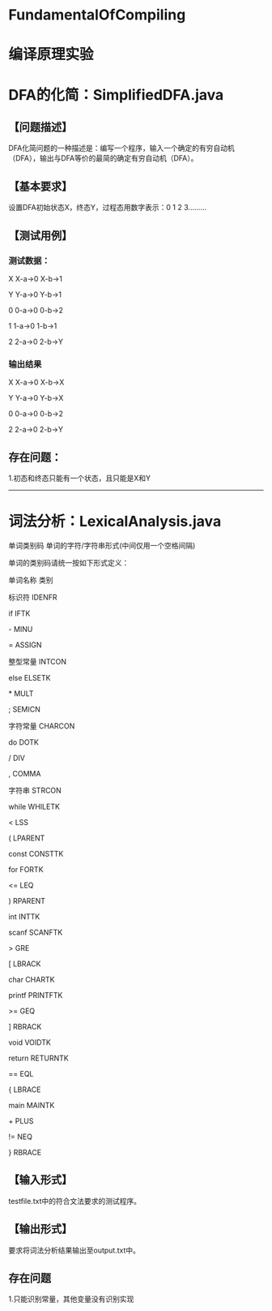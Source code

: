 # FundamentalOfCompiling

# **编译原理实验**

# DFA的化简：SimplifiedDFA.java


## 【问题描述】

DFA化简问题的一种描述是：编写一个程序，输入一个确定的有穷自动机（DFA），输出与DFA等价的最简的确定有穷自动机（DFA）。


## 【基本要求】

设置DFA初始状态X，终态Y，过程态用数字表示：0 1 2 3………


## 【测试用例】


### 测试数据：  


X X-a->0 X-b->1


Y Y-a->0 Y-b->1


0 0-a->0 0-b->2


1 1-a->0 1-b->1


2 2-a->0 2-b->Y


### 输出结果


X X-a->0 X-b->X 


Y Y-a->0 Y-b->X


0 0-a->0 0-b->2


2 2-a->0 2-b->Y



## 存在问题：


1.初态和终态只能有一个状态，且只能是X和Y



---



# 词法分析：LexicalAnalysis.java


单词类别码 单词的字符/字符串形式(中间仅用一个空格间隔)


单词的类别码请统一按如下形式定义：


单词名称	类别


标识符	IDENFR	


if	IFTK	


\-	MINU	


= 	ASSIGN


整型常量	INTCON	


else	ELSETK


\*	MULT

;	SEMICN


字符常量	CHARCON


do	DOTK	


/	DIV


,	COMMA


字符串	STRCON


while	WHILETK


< 	LSS


(	LPARENT


const	CONSTTK


for	FORTK


<=	LEQ


)	RPARENT


int	INTTK


scanf	SCANFTK


\> 	GRE 	

\[	LBRACK


char	CHARTK


printf	PRINTFTK


\>=	GEQ


]	RBRACK


void	VOIDTK


return	RETURNTK


== 	EQL


{	LBRACE


main	MAINTK


\+	PLUS  
	
!= 	NEQ


}	RBRACE


## 【输入形式】

testfile.txt中的符合文法要求的测试程序。


## 【输出形式】

要求将词法分析结果输出至output.txt中。

## 存在问题


1.只能识别常量，其他变量没有识别实现
